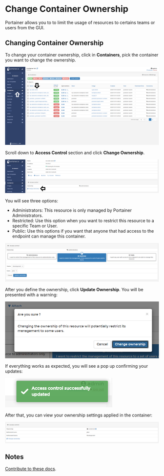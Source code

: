 # Change Container Ownership

Portainer allows you to to limit the usage of resources to certains teams or users from the GUI.

## Changing Container Ownership

To change your container ownership, click in <b>Containers</b>, pick the container you want to change the ownership. 

![ownership](assets/ownership-1.png)

Scroll down to <b>Access Control</b> section and click <b>Change Ownership</b>. 

![ownership](assets/ownership-2.png)

You will see three options:

* Administrators: This resource is only managed by Portainer Administrators.
* Restricted: Use this option when you want to restrict this resource to a specific Team or User.
* Public: Use this options if you want that anyone that had access to the endpoint can manage this container.

![ownership](assets/ownership-3.png)

After you define the ownership, click <b>Update Ownership</b>. You will be presented with a warning:

![ownership](assets/ownership-4.png)

If everything works as expected, you will see a pop up confirming your updates:

![ownership](assets/ownership-5.png)

After that, you can view your ownership settings applied in the container:

![ownership](assets/ownership-6.png)

## Notes

[Contribute to these docs](https://github.com/portainer/portainer-docs/blob/master/contributing.md).
